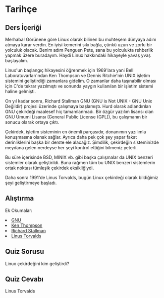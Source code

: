 # Tarihçe

## Ders İçeriği

Merhaba! Görünene göre Linux olarak bilinen bu muhteşem dünyaya adım atmaya karar verdin. En iyisi kemerini sıkı bağla, çünkü uzun ve zorlu bir yolculuk olacak. Benim adım Penguen Pete, sana bu yolculukta rehberlik yapmak üzere buradayım. Haydi Linux hakkındaki hikayeyle yavaş yvaş başlayalım.

Linux'un başlangıç hikayesini öğrenmek için 1969'lara yani Bell Laboratuvarları'ndan Ken Thompson ve Dennis Ritchie'nin UNIX işletim sistemini geliştirdiği zamanlara gidelim. O zamanlar daha taşınabilir olması için C'de tekrar yazılmıştı ve sonunda yaygın kullanılan bir işletim sistemi haline gelmişti.

On yıl kadar sonra, Richard Stallman GNU (GNU is Not UNIX - GNU Unix Değildir) projesi üzerinde çalışmaya başlamıştı. Hurd olarak adlandırılan GNU çekirdeği maalesef hiç tamamlanmadı. Bir özgür yazılım lisansı olan GNU Umumi Lisansı (General Public License (GPL)), bu çalışmanın bir sonucu olarak ortaya çıktı.

Çekirdek, işletim sisteminin en önemli parçasıdır, donanımın yazılımla konuşmasına olanak sağlar. Ayrıca daha pek çok şey yapar fakat derinliklerini başka bir derste ele alacağız. Şimdilik, çekirdeğin sisteminizde meydana gelen nerdeyse her şeyi kontrol ettiğini bilmeniz yeterli.

Bu süre içerisinde BSD, MINIX vb. gibi başka çalışmalar da UNIX benzeri sistemler olarak geliştirildi. Buna rağmen tüm bu UNIX benzeri sistemlerin ortak noktası tümleşik çekirdek eksikliğiydi.

Daha sonra 1991'de Linus Torvalds, bugün Linux çekirdeği olarak bildiğimiz şeyi geliştirmeye başladı.

## Alıştırma

Ek Okumalar:
<li><a href='https://www.gnu.org/home.en.html'>GNU</a></li>
<li><a href='https://en.wikipedia.org/wiki/Ken_Thompson'>Ken Thompson</a></li>
<li><a href='https://stallman.org/'>Richard Stallman</a></li>
<li><a href='https://en.wikipedia.org/wiki/Linus_Torvalds'>Linus Torvalds</a></li>

## Quiz Sorusu

Linux çekirdeğini kim geliştirdi?

## Quiz Cevabı

Linus Torvalds
